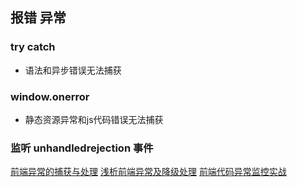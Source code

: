 
## 报错 异常

### try catch

* 语法和异步错误无法捕获

### window.onerror

* 静态资源异常和js代码错误无法捕获

### 监听 unhandledrejection 事件

[前端异常的捕获与处理](https://segmentfault.com/a/1190000039264963)
[浅析前端异常及降级处理](https://mp.weixin.qq.com/s/6Iy5zGU-KQbUe4WlBEKDqg)
[前端代码异常监控实战](https://github.com/happylindz/blog/issues/5)
